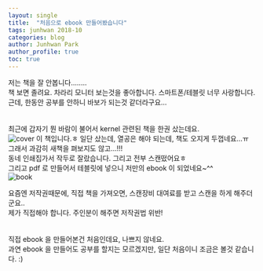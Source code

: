 ```yaml
---
layout: single
title:  "처음으로 ebook 만들어봤습니다"
tags: junhwan 2018-10
categories: blog
author: Junhwan Park
author_profile: true
toc: true
---
```


저는 책을 잘 안봅니다........<br>
책 보면 졸려요. 차라리 모니터 보는것을 좋아합니다. 스마트폰/테블릿 너무 사랑합니다.<br>
근데, 한동안 공부를 안하니 바보가 되는것 같더라구요...<br>
<br><br>
최근에 갑자기 뭔 바람이 불어서 kernel 관련된 책을 한권 샀는데요.<br>
![cover](https://image.aladin.co.kr/product/14645/42/cover/k052532754_1.jpg)
이 책입니다.ㅎ 일단 샀는데, 열공은 해야 되는데, 책도 오지게 두껍네요...ㅠ<br>
그래서 과감히 새책을 펴보지도 않고...!!!<br>
동네 인쇄집가서 작두로 잘랐습니다. 그리고 전부 스캔떴어요ㅎ <br>
그리고 pdf 로 만들어서 테블릿에 넣으니 저만의 ebook 이 되었네요~^^<br>
![book](https://lh3.googleusercontent.com/9HiNSdfShRtSpjXMAnLxC8jT8fgUKTTAJtb9MY30wZ_QPMIxhDbzHPI6aawvrPazXlvUvIPRULQx7yN4XRxCtQLnCe971-iuCfTxwPjvaWv4yQ6ap69gKlgZk1iexNtsn25DBJoYpqxLGjtM-80IqKDJtjJWvDt4pedYlyMZJzgDd3G0SoDuwxwfLA2_2QWUzTt7mSPDBcgAYWUUDkMSuMnuNrjUdS1WwXAomyaFilQ_MVZbbScYK4sAUOMZtYs2tnVMPsyW5ZypCn40tb9G2Xonn0ufITyTHfSc8ioyvog14WkKbiQknPxi-v8UAkn1TjXNJi5aMd2A4OozrDO2IHnJTIs9DmkHTijG81hn93YhVa6RYFDz3A-4z3c557YLAsG9V3V3iZPTEHBteLpYmRJApk4YVyJDnmML_zN8X6vhz5sq0gSpWtA9xImmZjeyigecmwzIGxSZbODSVO5kmReVAJUWGlbARHBEi93cwzpPKrsZsDu_50b-NjnBOO_yteNQR_2glLCfOdX8xew9GB0jN7k5a4pA8qRnWoIR5YEmzHgMI68OJnZg9v-oLbtaUQD0yOinFJ-xHRCr3VJPqHkbUNXNnR3NHOelmc_6x2uRvcNtO0puNeDWLFl5wgud=w569-h758-no)

요즘엔 저작권때문에, 직접 책을 가져오면, 스캔장비 대여료를 받고 스캔을 하게 해주더군요..<br>
제가 직접해야 합니다. 주인분이 해주면 저작권법 위반!<br>
<br><br>
직접 ebook 을 만들어본건 처음인데요, 나쁘지 않네요.<br>
과연 ebook 을 만들어도 공부를 할지는 모르겠지만, 일단 처음이니 조금은 볼것 같습니다. :)<br>
